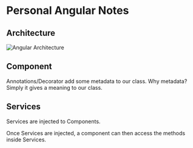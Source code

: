 # Personal Angular Notes

## Architecture 
![Angular Architecture ](https://angular.io/resources/images/devguide/architecture/overview2.png "Optional title")

## Component
Annotations/Decorator add some metadata to our class. Why metadata? Simply it gives a meaning to our class.


## Services 
Services are injected to Components.

Once Services are injected, a component can then access the methods inside Services.



